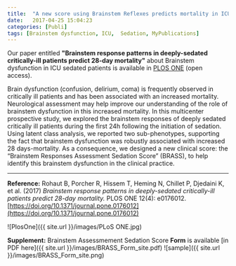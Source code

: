 ```yaml
---
title:  "A new score using Brainstem Reflexes predicts mortality in ICU patients receiving a deep sedation"
date:   2017-04-25 15:04:23
categories: [Publi]
tags: [Brainstem dysfunction, ICU,  Sedation, MyPublications]
---
```


Our paper entitled **"Brainstem response patterns in deeply-sedated critically-ill patients predict 28-day mortality"** about Brainstem dysfunction in ICU sedated patients is available in [PLOS ONE](https://doi.org/10.1371/journal.pone.0176012) (open access).


Brain dysfunction (confusion, delirium, coma) is frequently observed in critically ill patients and has been associated with an increased mortality. Neurological assessment may help improve our understanding of the role of brainstem dysfunction in this increased mortality.
In this multicenter prospective study, we explored the brainstem responses of deeply sedated critically ill patients during the first 24h following the initiation of sedation. Using latent class analysis, we reported two sub-phenotypes, supporting the fact that brainstem dysfunction was robustly associated with increased 28 days-mortality. As a consequence, we designed a new clinical score: the “Brainstem Responses Assessment Sedation Score” (BRASS), to help identify this brainstem dysfunction in the clinical practice.


---

**Reference:** Rohaut B, Porcher R, Hissem T, Heming N, Chillet P, Djedaini K, et al. (2017) *Brainstem response patterns in deeply-sedated critically-ill patients predict 28-day mortality.* PLOS ONE 12(4): e0176012. [https://doi.org/10.1371/journal.pone.0176012](https://doi.org/10.1371/journal.pone.0176012)

![PlosOne]({{ site.url }}/images/PLoS ONE.jpg)

**Supplement:** Brainstem Assessmement Sedation Score **Form** is available [in PDF here]({{ site.url }}/images/BRASS_Form_site.pdf)
![sample]({{ site.url }}/images/BRASS_Form_site.png)
